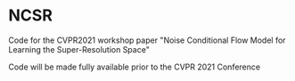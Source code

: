 # NCSR

Code for the CVPR2021 workshop paper "Noise Conditional Flow Model for Learning the Super-Resolution Space" 

Code will be made fully available prior to the CVPR 2021 Conference
